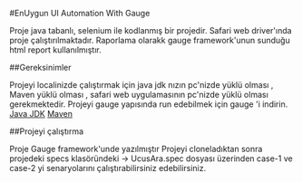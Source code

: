#EnUygun UI Automation With Gauge

Proje java tabanlı, selenium ile kodlanmış bir projedir. Safari web driver'ında proje çalıştırılmaktadır.
Raporlama olarakk gauge framework'unun sunduğu html report kullanılmıştır.

##Gereksinimler

Projeyi localinizde çalıştırmak için java jdk nızın pc'nizde yüklü olması , Maven yüklü olması , safari web uygulamasının pc'nizde yüklü olması gerekmektedir.
Projeyi gauge yapısında run edebilmek için gauge 'i indirin.
[Java JDK](https://www.oracle.com/java/technologies/javase-downloads.html)
[Maven](https://maven.apache.org/download.cgi)

##Projeyi çalıştırma

Proje Gauge framework'unde yazılmıştır
Projeyi cloneladıktan sonra projedeki specs klasöründeki -> UcusAra.spec dosyası üzerinden case-1 ve case-2 yi senaryolarını çalıştırabilirsiniz edebilirsiniz.